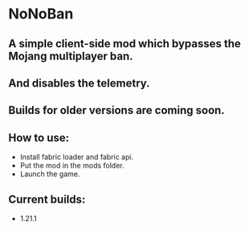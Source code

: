# NoNoBan

## A simple client-side mod which bypasses the Mojang multiplayer ban.

## And disables the telemetry.

## Builds for older versions are coming soon.

## How to use:
- Install fabric loader and fabric api.
- Put the mod in the mods folder.
- Launch the game.

## Current builds:
- 1.21.1
